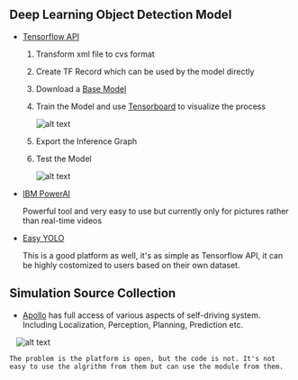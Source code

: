 
## Deep Learning Object Detection Model

+ [Tensorflow API](https://github.com/tensorflow/models/tree/master/research/object_detection)

  1. Transform xml file to cvs format
  
  2. Create TF Record which can be used by the model directly
  
  3. Download a [Base Model](https://github.com/bourdakos1/Custom-Object-Detection/blob/master/object_detection/g3doc/detection_model_zoo.md) 
  
  4. Train the Model and use [Tensorboard](https://www.tensorflow.org/programmers_guide/summaries_and_tensorboard) to visualize the process

     ![alt text](https://github.com/vehicularai/Jay_Deng/blob/master/Images/Tensorboard.png "Logo Title Text 1")

      
  
  5. Export the Inference Graph
  
  6. Test the Model
  
     ![alt text](https://github.com/vehicularai/Jay_Deng/blob/master/Images/Infrared-Detection.png "Logo Title Text 1")
 
+ [IBM PowerAI](https://github.com/IBM/powerai-vision-object-detection)

  Powerful tool and very easy to use but currently only for pictures rather than real-time videos
  
+ [Easy YOLO](https://github.com/llSourcell/YOLO_Object_Detection)
  
  This is a good platform as well, it's as simple as Tensorflow API, it can be highly costomized to users based on their own dataset.

## Simulation Source Collection

 +  [Apollo](https://github.com/ApolloAuto/apollo) has full access of various aspects of self-driving system. Including Localization, Perception, Planning, Prediction etc.
 
     ![alt text](https://github.com/vehicularai/Jay_Deng/blob/master/Images/Apollo.png "Logo Title Text 1")
     
    The problem is the platform is open, but the code is not. It's not easy to use the algrithm from them but can use the module from them.

